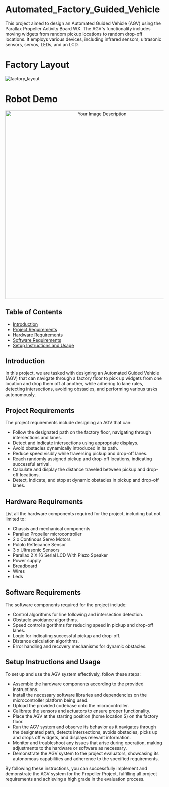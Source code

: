 # Automated_Factory_Guided_Vehicle

This project aimed to design an Automated Guided Vehicle (AGV) using the Parallax Propeller Activity Board WX. The AGV's functionality includes moving widgets from random pickup locations to random drop-off locations. It employs various devices, including infrared sensors, ultrasonic sensors, servos, LEDs, and an LCD.

# Factory Layout
![factory_layout](https://github.com/IJAMUL1/Automated-Factory-Guided-Vehicle/assets/60096099/166a0aa9-6595-4ca9-8fe7-8980b6d10093)

# Robot Demo

<p align="center">
  <img src="https://github.com/IJAMUL1/Automated-Factory-Guided-Vehicle/assets/60096099/1f4b8f3c-ea03-4fb7-ba61-6df783df34a1" alt="Your Image Description" width="600">
</p>

## Table of Contents

- [Introduction](#introduction)
- [Project Requirements](#project-requirements)
- [Hardware Requirements](#hardware-requirements)
- [Software Requirements](#software-requirements)
- [Setup Instructions and Usage](#setup-instructions-and-usage)

## Introduction

In this project, we are tasked with designing an Automated Guided Vehicle (AGV) that can navigate through a factory floor to pick up widgets from one location and drop them off at another, while adhering to lane rules, detecting intersections, avoiding obstacles, and performing various tasks autonomously.

## Project Requirements

The project requirements include designing an AGV that can:
- Follow the designated path on the factory floor, navigating through intersections and lanes.
- Detect and indicate intersections using appropriate displays.
- Avoid obstacles dynamically introduced in its path.
- Reduce speed visibly while traversing pickup and drop-off lanes.
- Reach randomly assigned pickup and drop-off locations, indicating successful arrival.
- Calculate and display the distance traveled between pickup and drop-off locations.
- Detect, indicate, and stop at dynamic obstacles in pickup and drop-off lanes.
  
## Hardware Requirements

List all the hardware components required for the project, including but not limited to:
- Chassis and mechanical components
- Parallax Propeller microcontroller
- 2 x Continous Servo Motors
- Pulolo Reflecance Sensor
- 3 x Ultrasonic Sensors
- Parallax 2 X 16 Serial LCD With Piezo Speaker 
- Power supply
- Breadboard
- Wires
- Leds

## Software Requirements

The software components required for the project include:
- Control algorithms for line following and intersection detection.
- Obstacle avoidance algorithms.
- Speed control algorithms for reducing speed in pickup and drop-off lanes.
- Logic for indicating successful pickup and drop-off.
- Distance calculation algorithms.
- Error handling and recovery mechanisms for dynamic obstacles.

## Setup Instructions and Usage

To set up and use the AGV system effectively, follow these steps:
- Assemble the hardware components according to the provided instructions.
- Install the necessary software libraries and dependencies on the microcontroller platform being used.
- Upload the provided codebase onto the microcontroller.
- Calibrate the sensors and actuators to ensure proper functionality.
- Place the AGV at the starting position (home location S) on the factory floor.
- Run the AGV system and observe its behavior as it navigates through the designated path, detects intersections, avoids obstacles, picks up and drops off widgets, and displays relevant information.
- Monitor and troubleshoot any issues that arise during operation, making adjustments to the hardware or software as necessary.
- Demonstrate the AGV system to the project evaluators, showcasing its autonomous capabilities and adherence to the specified requirements.

By following these instructions, you can successfully implement and demonstrate the AGV system for the Propeller Project, fulfilling all project requirements and achieving a high grade in the evaluation process.


